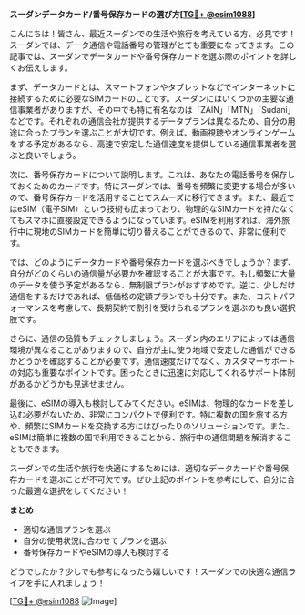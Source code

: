 **スーダンデータカード/番号保存カードの選び方[[TG💪+ @esim1088](https://t.me/s/esim1088)]**

こんにちは！皆さん、最近スーダンでの生活や旅行を考えている方、必見です！スーダンでは、データ通信や電話番号の管理がとても重要になってきます。この記事では、スーダンでデータカードや番号保存カードを選ぶ際のポイントを詳しくお伝えします。

まず、データカードとは、スマートフォンやタブレットなどでインターネットに接続するために必要なSIMカードのことです。スーダンにはいくつかの主要な通信事業者がありますが、その中でも特に有名なのは「ZAIN」「MTN」「Sudani」などです。それぞれの通信会社が提供するデータプランは異なるため、自分の用途に合ったプランを選ぶことが大切です。例えば、動画視聴やオンラインゲームをする予定があるなら、高速で安定した通信速度を提供している通信事業者を選ぶと良いでしょう。

次に、番号保存カードについて説明します。これは、あなたの電話番号を保存しておくためのカードです。特にスーダンでは、番号を頻繁に変更する場合が多いので、番号保存カードを活用することでスムーズに移行できます。また、最近ではeSIM（電子SIM）という技術も広まっており、物理的なSIMカードを持たなくてもスマホに直接設定できるようになっています。eSIMを利用すれば、海外旅行中に現地のSIMカードを簡単に切り替えることができるので、非常に便利です。

では、どのようにデータカードや番号保存カードを選ぶべきでしょうか？まず、自分がどのくらいの通信量が必要かを確認することが大事です。もし頻繁に大量のデータを使う予定があるなら、無制限プランがおすすめです。逆に、少しだけ通信をするだけであれば、低価格の定額プランでも十分です。また、コストパフォーマンスを考慮して、長期契約で割引を受けられるプランを選ぶのも良い選択肢です。

さらに、通信の品質もチェックしましょう。スーダン内のエリアによっては通信環境が異なることがありますので、自分が主に使う地域で安定した通信ができるかどうかを確認することが必要です。通信速度だけでなく、カスタマーサポートの対応も重要なポイントです。困ったときに迅速に対応してくれるサポート体制があるかどうかも見逃せません。

最後に、eSIMの導入も検討してみてください。eSIMは、物理的なカードを差し込む必要がないため、非常にコンパクトで便利です。特に複数の国を旅する方や、頻繁にSIMカードを交換する方にはぴったりのソリューションです。また、eSIMは簡単に複数の国で利用できることから、旅行中の通信問題を解消することもできます。

スーダンでの生活や旅行を快適にするためには、適切なデータカードや番号保存カードを選ぶことが不可欠です。ぜひ上記のポイントを参考にして、自分に合った最適な選択をしてください！

**まとめ**
- 適切な通信プランを選ぶ
- 自分の使用状況に合わせてプランを選ぶ
- 番号保存カードやeSIMの導入も検討する

どうでしたか？少しでも参考になったら嬉しいです！スーダンでの快適な通信ライフを手に入れましょう！

[[TG💪+ @esim1088](https://t.me/s/esim1088) ![Image](https://i.postimg.cc/Y0z9fWf4/image.png)]